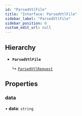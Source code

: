 ```yaml
---
id: "ParsedVtlFile"
title: "Interface: ParsedVtlFile"
sidebar_label: "ParsedVtlFile"
sidebar_position: 0
custom_edit_url: null
---
```


## Hierarchy

- **`ParsedVtlFile`**

  ↳ [`ParsedVtlRequest`](ParsedVtlRequest)

## Properties

### data

• **data**: `string`
